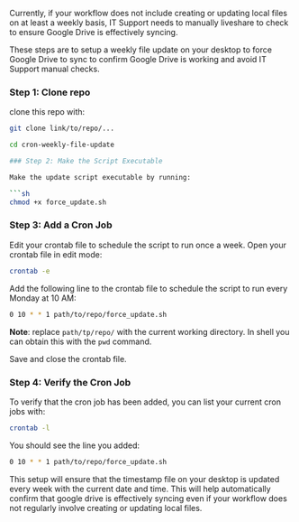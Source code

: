 Currently, if your workflow does not include creating or updating local files on at least a weekly basis, IT Support needs to manually liveshare to check to ensure Google Drive is effectively syncing.

These steps are to setup a weekly file update on your desktop to force Google Drive to sync to confirm Google Drive is working and avoid IT Support manual checks.

### Step 1: Clone repo
clone this repo with:
```sh
git clone link/to/repo/...

cd cron-weekly-file-update

### Step 2: Make the Script Executable

Make the update script executable by running:

```sh
chmod +x force_update.sh
```

### Step 3: Add a Cron Job

Edit your crontab file to schedule the script to run once a week. Open your crontab file in edit mode:

```sh
crontab -e
```

Add the following line to the crontab file to schedule the script to run every Monday at 10 AM:

```sh
0 10 * * 1 path/to/repo/force_update.sh
```
**Note**: replace `path/tp/repo/` with the current working directory.  In shell you can obtain this with the `pwd` command.

Save and close the crontab file.

### Step 4: Verify the Cron Job

To verify that the cron job has been added, you can list your current cron jobs with:

```sh
crontab -l
```

You should see the line you added:

```sh
0 10 * * 1 path/to/repo/force_update.sh
```



This setup will ensure that the timestamp file on your desktop is updated every week with the current date and time.  This will help automatically confirm that google drive is effectively syncing even if your workflow does not regularly involve creating or updating local files.